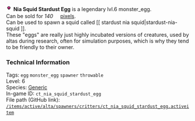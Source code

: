 ![ ](https://raw.githubusercontent.com/Ceterai/Enternia/main/items/active/alta/spawners/critters/ct_nia_squid_stardust_egg.png) **Nia Squid Stardust Egg** is a legendary lvl.6 monster_egg.  
Can be sold for *140* <img src="https://starbounder.org/mediawiki/images/2/21/Pixel.png" width="12" height="16"/> [pixels](https://starbounder.org/Pixel).  
Can be used to spawn a squid called [[ stardust nia squid|stardust-nia-squid ]].  
These "eggs" are really just highly incubated versions of creatures, used by altas during research, often for simulation purposes, which is why they tend to be friendly to their owner.

### Technical Information

Tags: `egg` `monster_egg` `spawner` `throwable`  
Level: 6  
Species: [Generic](https://starbounder.org/Perfectly_Generic_Item)  
In-game ID: `ct_nia_squid_stardust_egg`  
File path (GitHub link): [`/items/active/alta/spawners/critters/ct_nia_squid_stardust_egg.activeitem`](https://github.com/Ceterai/Enternia/blob/main/items/active/alta/spawners/critters/ct_nia_squid_stardust_egg.activeitem)
